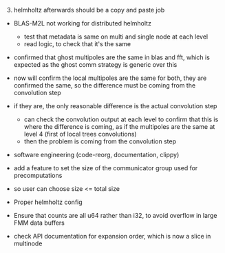 3. helmholtz afterwards should be a copy and paste job

- BLAS-M2L not working for distributed helmholtz
    - test that metadata is same on multi and single node at each level
    - read logic, to check that it's the same

- confirmed that ghost multipoles are the same in blas and fft, which is expected as the ghost comm strategy is generic over this
- now will confirm the local multipoles are the same for both, they are confirmed the same, so the difference must be coming from the convolution step
- if they are, the only reasonable difference is the actual convolution step
    - can check the convolution output at each level to confirm that this is where the difference is coming, as if the multipoles are the same at level 4 (first of local trees convolutions)
    - then the problem is coming from the convolution step

- software engineering (code-reorg, documentation, clippy)
- add a feature to set the size of the communicator group used for precomputations
- so user can choose size <= total size
- Proper helmholtz config
- Ensure that counts are all u64 rather than i32, to avoid overflow in large FMM data buffers
- check API documentation for expansion order, which is now a slice in multinode